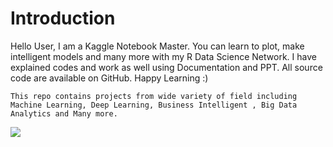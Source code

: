  # Introduction
Hello User,
I am a Kaggle Notebook Master. You can learn to plot, make intelligent models and many more with my R Data Science Network. I have explained codes and work as well using Documentation and PPT. All source code are available on GitHub. Happy Learning :)

`This repo contains projects from wide variety of field including Machine Learning, Deep Learning, Business Intelligent , Big Data Analytics and Many more.`

![](https://newfundcap.com/sites/default/files/styles/image_header/public/tagbio_header_1.jpg?itok=4NP33fTg)
